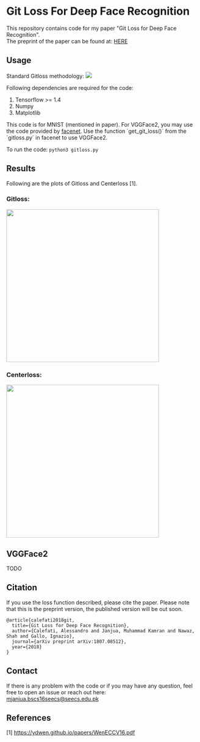 # Git Loss For Deep Face Recognition
This repository contains code for my paper "Git Loss for Deep Face Recognition". 
</br>The preprint of the paper can be found at: <a href="https://arxiv.org/pdf/1807.08512.pdf">HERE</a>

## Usage
Standard Gitloss methodology:
<img src="results/push-pull-distance-1.png"/>

Following dependencies are required for the code:

<ol>
  <li>Tensorflow >= 1.4 </li>
  <li>Numpy</li>
  <li>Matplotlib</li>
</ol>
This code is for MNIST (mentioned in paper). For VGGFace2, you may use the code provided by <a href="https://github.com/davidsandberg/facenet">facenet</a>. Use the function `get_git_loss()` from the `gitloss.py` in facenet to use VGGFace2. 

To run the code: `python3 gitloss.py`

## Results 
Following are the plots of Gitloss and Centerloss [1].
### Gitloss: 
<img src="results/git-loss-lc001-lg01.png" height="400" width="400"/>

### Centerloss: 
<img src="results/center-loss-lc001-lg0.png" height="400" width="400"/>

## VGGFace2 
TODO

## Citation
If you use the loss function described, please cite the paper. Please note that this is the preprint version, the published version will be out soon.

```
@article{calefati2018git,
  title={Git Loss for Deep Face Recognition},
  author={Calefati, Alessandro and Janjua, Muhammad Kamran and Nawaz, Shah and Gallo, Ignazio},
  journal={arXiv preprint arXiv:1807.08512},
  year={2018}
}
```

## Contact
If there is any problem with the code or if you may have any question, feel free to open an issue or reach out here: mjanjua.bscs16seecs@seecs.edu.pk

## References
[1] https://ydwen.github.io/papers/WenECCV16.pdf
